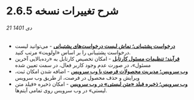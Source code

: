 #  شرح تغییرات نسخه 2.6.5
###### 21 دی 1401

- [**درخواست پشتیبانی؛ نماش لیست درخواست‌های پشتیبانی**](https://github.com/1stco/PayamGostarDocs/blob/master/Help/Settings/Personalization-crm/Manage-requests/PrioritySetting_2.6.5.md#Priority) - می‌توانید لیست درخواست پشتیبانی را بر اساس «اولویت» مرتب کنید.
- [**فرآیند؛ تنظیمات مسئول کارتابل**](https://github.com/1stco/PayamGostarDocs/blob/master/Help/Settings/Personalization-crm/Overview/Process-design/Create-a-work-cycle/Cardboard/2.6.0/CartableSetting_2.6.5.md#TopLevel) - امکان تخصیص کارتابل به «رده‌بالایی آخرین مسئول»، در صورت عدم وجود کاربر فعال، در سمت تعیین شده
- [**وب سرویس؛ مدیریت محصولات فرصت با وب سرویس**](https://developer.payamgostar.com/wp-content/uploads/2021/04/Opportunity.pdf) - اضافه شدن امکان ثبت، ویرایش و حذف محصول در فرصت، از طریق وب سرویس
- [**وب سرویس؛ ذخیره فیلد «متن لیستی» در وب سرویس**](https://developer.payamgostar.com/) - امکان ذخیره «فیلد متن لیستی» در وب سرویس روی تمامی آیتم‌ها.

